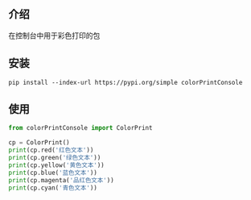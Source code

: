 ## 介绍

在控制台中用于彩色打印的包

## 安装

```
pip install --index-url https://pypi.org/simple colorPrintConsole
```

## 使用

```python
from colorPrintConsole import ColorPrint

cp = ColorPrint()
print(cp.red('红色文本'))
print(cp.green('绿色文本'))
print(cp.yellow('黄色文本'))
print(cp.blue('蓝色文本'))
print(cp.magenta('品红色文本'))
print(cp.cyan('青色文本'))

```


